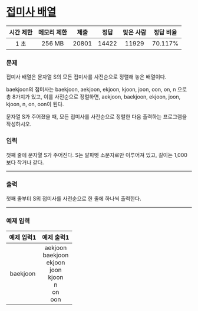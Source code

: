 # [접미사 배열](https://www.acmicpc.net/problem/11656)

<div align = center>

| 시간 제한 | 메모리 제한 | 제출  | 정답  | 맞은 사람 | 정답 비율 |
| :-------: | :---------: | :---: | :---: | :-------: | :-------: |
|   1 초    |   256 MB    | 20801 | 14422 |   11929   |  70.117%  |

</div>

### 문제

접미사 배열은 문자열 S의 모든 접미사를 사전순으로 정렬해 놓은 배열이다.

baekjoon의 접미사는 baekjoon, aekjoon, ekjoon, kjoon, joon, oon, on, n 으로 총 8가지가 있고, 이를 사전순으로 정렬하면, aekjoon, baekjoon, ekjoon, joon, kjoon, n, on, oon이 된다.

문자열 S가 주어졌을 때, 모든 접미사를 사전순으로 정렬한 다음 출력하는 프로그램을 작성하시오.

### 입력

첫째 줄에 문자열 S가 주어진다. S는 알파벳 소문자로만 이루어져 있고, 길이는 1,000보다 작거나 같다.

---

### 출력

첫째 줄부터 S의 접미사를 사전순으로 한 줄에 하나씩 출력한다.

---

### 예제 입력

| 예제 입력1 |                               예제 출력1                                |
| :--------: | :---------------------------------------------------------------------: |
|  baekjoon  | aekjoon</br>baekjoon</br>ekjoon</br>joon</br>kjoon</br>n</br>on</br>oon |
